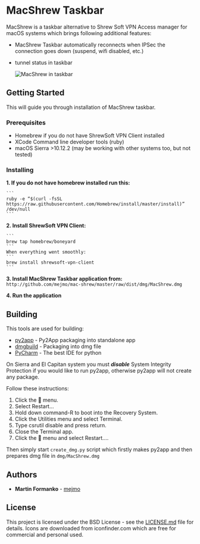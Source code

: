 # MacShrew Taskbar

MacShrew is a taskbar alternative to Shrew Soft VPN Access manager for macOS systems
which brings following additional features:
- MacShrew Taskbar automatically reconnects when IPSec the connection goes down (suspend, wifi disabled,
 etc.)
- tunnel status in taskbar

    ![MacShrew in taskbar](http://178.79.191.30/github_linking/MacShrew1.jpg "MacShrew Taskbar")

## Getting Started

This will guide you through installation of MacShrew taskbar.

### Prerequisites

- Homebrew if you do not have ShrewSoft VPN Client installed
- XCode Command line developer tools (ruby)
- macOS Sierra >10.12.2 (may be working with other systems too, but not tested)

### Installing

**1. If you **do not have homebrew installed** run this:**

    ```
    ruby -e “$(curl -fsSL https://raw.githubusercontent.com/Homebrew/install/master/install)” /dev/null
    ```

**2. Install ShrewSoft VPN Client:**

    ```
    brew tap homebrew/boneyard
    ```
    When everything went smoothly:
    ```
    brew install shrewsoft-vpn-client
    ```

**3. Install MacShrew Taskbar application from:**
    ```
    http://github.com/mejmo/mac-shrew/master/raw/dist/dmg/MacShrew.dmg
    ```

**4. Run the application**

## Building

This tools are used for building:

* [py2app](https://pythonhosted.org/py2app/) - Py2App packaging into standalone app
* [dmgbuild](https://bitbucket.org/al45tair/dmgbuild/) - Packaging into dmg file
* [PyCharm](https://www.jetbrains.com/pycharm/) - The best IDE for python

On Sierra and El Capitan system you must _**disable**_ System Integrity Protection if you would like to run py2app,
otherwise py2app will not create any package.

Follow these instructions:

1. Click the  menu.
2. Select Restart...
3. Hold down command-R to boot into the Recovery System.
4. Click the Utilities menu and select Terminal.
5. Type csrutil disable and press return.
6. Close the Terminal app.
7. Click the  menu and select Restart....


Then simply start `create_dmg.py` script which firstly makes py2app and then prepares dmg file
in `dmg/MacShrew.dmg`

## Authors

* **Martin Formanko** - [mejmo](https://github.com/mejmo)

## License

This project is licensed under the BSD License - see the [LICENSE.md](LICENSE.md) file for details.
Icons are downloaded from iconfinder.com which are free for commercial and personal used.


